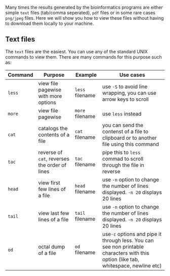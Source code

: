 Many times the results generated by the bioinformatics programs are either simple `text` files (tab/comma seperated), `pdf` files or in some rare cases `png/jpeg` files. Here we will show you how to view these files without having to download them locally to your machine.
## Text files  
The `text` files are the easiest. You can use any of the standard UNIX commands to view them. There are many commands for this purpose such as:  

Command |	Purpose |	Example |	Use cases
--- | --- | --- | ---
`less` |	view file pagewise with more options |	`less` filename	| use `-S` to avoid line wrapping, you can use arrow keys to scroll
`more` |	view file pagewise	| `more` filename	| use `less` instead
`cat` |	catalogs the contents of a file	| `cat` filename	| you can send the contenst of a file to clipboard or to another file using this command
`tac` |	reverse of `cat`, reverses the order of lines	| `tac` filename	| pipe this to `less` commad to scroll through the file in reverse
`head` |	view first few lines of a file |	`head` filename	| use `-n` option to change the number of lines displayed. `-n 20` displays 20 lines
`tail` |	view last few lines of a file	| `tail` filename |	use `-n` option to change the number of lines displayed. `-n 20` displays 20 lines
`od` |	octal dump of a file |	`od` filename	| use`-c` options and pipe it through less. You can see non printable characters with this option (like tab, whitespace, newline etc)

